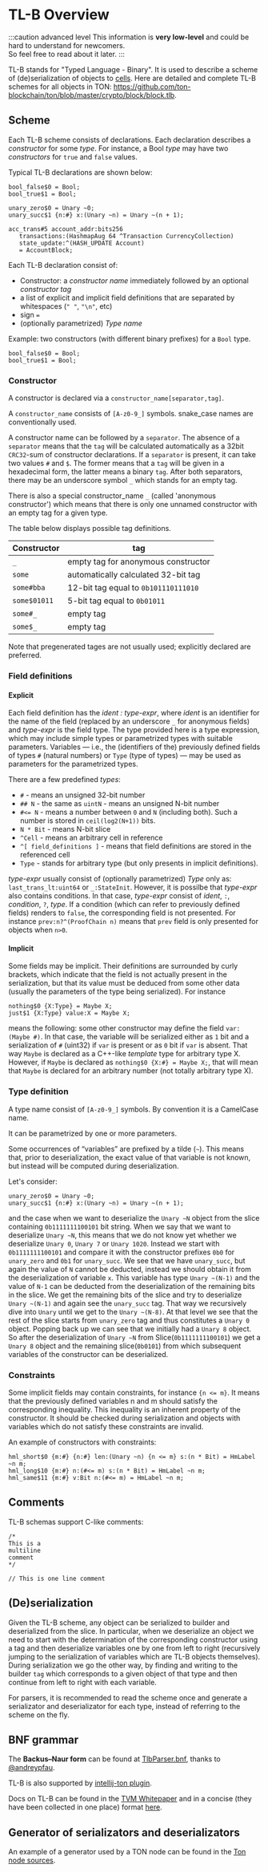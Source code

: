 # TL-B Overview

:::caution advanced level
This information is **very low-level** and could be hard to understand for newcomers.  
So feel free to read about it later.
:::

TL-B stands for "Typed Language - Binary". It is used to describe a scheme of (de)serialization of objects to [cells](/learn/overviews/Cells.md). Here are detailed and complete TL-B schemes for all objects in TON: https://github.com/ton-blockchain/ton/blob/master/crypto/block/block.tlb.

## Scheme

Each TL-B scheme consists of declarations. Each declaration describes a _constructor_ for some _type_. For instance, a Bool _type_ may have two _constructors_ for `true` and `false` values.

Typical TL-B declarations are shown below:
```tlb
bool_false$0 = Bool;
bool_true$1 = Bool;

unary_zero$0 = Unary ~0;
unary_succ$1 {n:#} x:(Unary ~n) = Unary ~(n + 1);

acc_trans#5 account_addr:bits256
   transactions:(HashmapAug 64 ^Transaction CurrencyCollection)
   state_update:^(HASH_UPDATE Account)
   = AccountBlock;
```


Each TL-B declaration consist of:
* Constructor: a _constructor name_ immediately followed by an optional _constructor tag_
* a list of explicit and implicit field definitions that are separated by whitespaces (`" "`, `"\n"`, etc)
* sign `=`
* (optionally parametrized) _Type name_

Example: two constructors (with different binary prefixes) for a `Bool` type.
```tlb
bool_false$0 = Bool;
bool_true$1 = Bool;
```

### Constructor
A constructor is declared via a `constructor_name[separator,tag]`.

A `constructor_name` consists of `[A-z0-9_]` symbols. snake_case names are conventionally used.

A constructor name can be followed by a `separator`. The absence of a `separator` means that the `tag` will be calculated automatically as a 32bit  `CRC32`-sum of constructor declarations. If a `separator` is present, it can take two values `#` and `$`. The former means that a `tag` will be given in a hexadecimal form, the latter means a binary `tag`.
After both separators, there may be an underscore symbol `_` which stands for an empty tag.


There is also a special constructor_name `_` (called 'anonymous constructor') which means that there is only one unnamed constructor with an empty tag for a given type.

The table below displays possible tag definitions.

| Constructor | tag |
| ----------- | ----------- |
|  `_`     | empty tag for anonymous constructor     |
|  `some`     | automatically calculated 32-bit tag       |
|  `some#bba`     | 12-bit tag equal to `0b101110111010`      |
|  `some$01011`     | 5-bit tag equal to `0b01011`      |
|  `some#_`     | empty tag      |
|  `some$_`     | empty tag      |

Note that pregenerated tages are not usually used; explicitly declared are preferred.
### Field definitions
#### Explicit
Each field definition has the _ident : type-expr_, where _ident_ is an identifier for the name of the field (replaced by an underscore `_` for anonymous fields) and _type-expr_ is the field type. The type provided here is a type expression, which may include simple types or parametrized types with suitable parameters. Variables — i.e., the (identifiers of the) previously defined fields of types `#` (natural numbers) or `Type` (type of types) — may be used as parameters for the parametrized types.

There are a few predefined _types_:
* `#` - means an unsigned 32-bit number
* `## N` - the same as `uintN` - means an unsigned N-bit number
* `#<= N` - means a number between `0` and `N` (including both). Such a number is stored in `ceil(log2(N+1))` bits.
* `N * Bit` - means N-bit slice
* `^Cell` - means an arbitrary cell in reference
* `^[ field_definitions ]` - means that field definitions are stored in the referenced cell
* `Type` - stands for arbitrary type (but only presents in implicit definitions).

_type-expr_ usually consist of (optionally parametrized) _Type_ only as: `last_trans_lt:uint64` or `_:StateInit`. However, it is possilbe that _type-expr_ also contains conditions. In that case, _type-expr_ consist of _ident_, `:`, _condition_, `?`, _type_. If a condition (which can refer to previously defined fields) renders to `false`, the corresponding field is not presented. For instance `prev:n?^(ProofChain n)` means that `prev` field is only presented for objects when `n>0`.

#### Implicit
Some fields may be implicit. Their definitions are surrounded by curly brackets, which indicate that the field is not actually present in the serialization, but that its value must be deduced from some other data (usually the parameters of the type being serialized).
For instance 
```tlb
nothing$0 {X:Type} = Maybe X;
just$1 {X:Type} value:X = Maybe X;
```

means the following: some other constructor may define the field `var:(Maybe #)`. In that case, the variable will be serialized either as `1` bit and a serialization of `#` (uint32) if `var` is present or as `0` bit if `var` is absent. That way `Maybe` is declared as a C++-like _template_ type for arbitrary type X. However, if `Maybe` is declared as `nothing$0 {X:#} = Maybe X;`, that will mean that `Maybe` is declared for an arbitrary number (not totally arbitrary type X).

### Type definition
A type name consist of `[A-z0-9_]` symbols. By convention it is a CamelCase name.

It can be parametrized by one or more parameters.

Some occurrences of “variables” are prefixed by a tilde (`~`). This means that, prior to deserialization, the exact value of that variable is not known, but instead will be computed during deserialization.

Let's consider:
```tlb
unary_zero$0 = Unary ~0;
unary_succ$1 {n:#} x:(Unary ~n) = Unary ~(n + 1);
```

and the case when we want to deserialize the `Unary ~N` object from the slice containing `0b1111111100101` bit string. When we say that we want to deserialize `Unary ~N`, this means that we do not know yet whether we deserialize `Unary 0`, `Unary 7` or `Unary 1020`. Instead we start with `0b1111111100101` and compare it with the constructor prefixes `0b0` for `unary_zero` and `0b1` for `unary_succ`. We see that we have `unary_succ`, but again the value of `N` cannot be deducted, instead we should obtain it from the deserialization of variable `x`. This variable has type `Unary ~(N-1)` and the value of `N-1` can be deducted from the deserialization of the remaining bits in the slice.
We get the remaining bits of the slice and try to deserialize `Unary ~(N-1)` and again see the `unary_succ` tag. That way we recursively dive into `Unary` until we get to the `Unary ~(N-8)`. At that level we see that the rest of the slice starts from `unary_zero` tag and thus constitutes a `Unary 0` object. Popping back up we can see that we initially had a `Unary 8` object.
So after the deserialization of `Unary ~N` from Slice(`0b1111111100101`) we get a `Unary 8` object and the remaining slice(`0b0101`) from which subsequent variables of the constructor can be deserialized.

### Constraints
Some implicit fields may contain constraints, for instance `{n <= m}`. It means that the previously defined variables n and m should satisfy the corresponding inequality. This inequality is an inherent property of the constructor. It should be checked during serialization and objects with variables which do not satisfy these constraints are invalid.

An example of constructors with constraints:
```tlb
hml_short$0 {m:#} {n:#} len:(Unary ~n) {n <= m} s:(n * Bit) = HmLabel ~n m;
hml_long$10 {m:#} n:(#<= m) s:(n * Bit) = HmLabel ~n m;
hml_same$11 {m:#} v:Bit n:(#<= m) = HmLabel ~n m;
```

## Comments
TL-B schemas support C-like comments:
```tlb
/* 
This is a
multiline
comment 
*/

// This is one line comment
```


## (De)serialization
Given the TL-B scheme, any object can be serialized to builder and deserialized from the slice.
In particular, when we deserialize an object we need to start with the determination of the corresponding constructor using a tag and then deserialize variables one by one from left to right (recursively jumping to the serialization of variables which are TL-B objects themselves).
During serialization we go the other way, by finding and writing to the builder `tag` which corresponds to a given object of that type and then continue from left to right with each variable.

For parsers, it is recommended to read the scheme once and generate a serializator and deserializator for each type, instead of referring to the scheme on the fly.

## BNF grammar

The **Backus–Naur form** can be found at [TlbParser.bnf](https://github.com/andreypfau/intellij-ton/blob/main/src/main/grammars/TlbParser.bnf), thanks to [@andreypfau](https://github.com/andreypfau).

TL-B is also supported by [intellij-ton plugin](https://github.com/andreypfau/intellij-ton).

Docs on TL-B can be found in the [TVM Whitepaper](https://ton.org/tvm.pdf) and in a concise (they have been collected in one place) format [here](https://github.com/tonstack/TL-B-docs).
## Generator of serializators and deserializators
An example of a generator used by a TON node can be found in the [Ton node sources](https://github.com/ton-blockchain/ton/blob/master/crypto/tl/tlbc.cpp).

